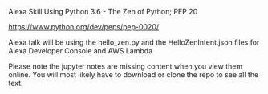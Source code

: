 Alexa Skill Using Python 3.6 - The Zen of Python; PEP 20

https://www.python.org/dev/peps/pep-0020/

Alexa talk will be using the hello_zen.py and the HelloZenIntent.json files for Alexa Developer Console and AWS Lambda

Please note the jupyter notes are missing content when you view them online. You will most likely have to download or clone the repo to see all the text.
